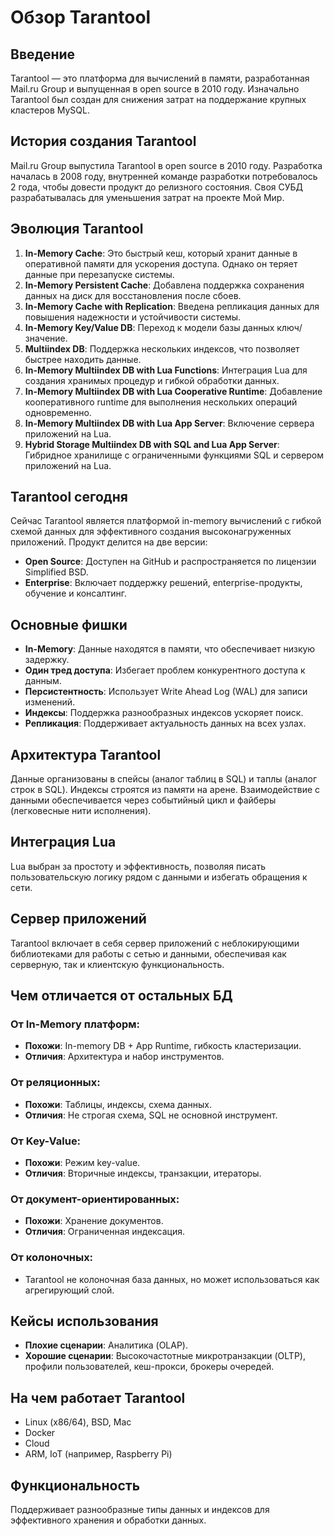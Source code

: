 # Обзор Tarantool

## Введение

Tarantool — это платформа для вычислений в памяти, разработанная Mail.ru Group и выпущенная в open source в 2010 году. Изначально Tarantool был создан для снижения затрат на поддержание крупных кластеров MySQL.

## История создания Tarantool

Mail.ru Group выпустила Tarantool в open source в 2010 году. Разработка началась в 2008 году, внутренней команде разработки потребовалось 2 года, чтобы довести продукт до релизного состояния. Своя СУБД разрабатывалась для уменьшения затрат на проекте Мой Мир.

## Эволюция Tarantool

1. **In-Memory Cache**: Это быстрый кеш, который хранит данные в оперативной памяти для ускорения доступа. Однако он теряет данные при перезапуске системы.
2. **In-Memory Persistent Cache**: Добавлена поддержка сохранения данных на диск для восстановления после сбоев.
3. **In-Memory Cache with Replication**: Введена репликация данных для повышения надежности и устойчивости системы.
4. **In-Memory Key/Value DB**: Переход к модели базы данных ключ/значение.
5. **Multiindex DB**: Поддержка нескольких индексов, что позволяет быстрее находить данные.
6. **In-Memory Multiindex DB with Lua Functions**: Интеграция Lua для создания хранимых процедур и гибкой обработки данных.
7. **In-Memory Multiindex DB with Lua Cooperative Runtime**: Добавление кооперативного runtime для выполнения нескольких операций одновременно.
8. **In-Memory Multiindex DB with Lua App Server**: Включение сервера приложений на Lua.
9. **Hybrid Storage Multiindex DB with SQL and Lua App Server**: Гибридное хранилище с ограниченными функциями SQL и сервером приложений на Lua.

## Tarantool сегодня

Сейчас Tarantool является платформой in-memory вычислений с гибкой схемой данных для эффективного создания высоконагруженных приложений. Продукт делится на две версии:

- **Open Source**: Доступен на GitHub и распространяется по лицензии Simplified BSD.
- **Enterprise**: Включает поддержку решений, enterprise-продукты, обучение и консалтинг.

## Основные фишки

- **In-Memory**: Данные находятся в памяти, что обеспечивает низкую задержку.
- **Один тред доступа**: Избегает проблем конкурентного доступа к данным.
- **Персистентность**: Использует Write Ahead Log (WAL) для записи изменений.
- **Индексы**: Поддержка разнообразных индексов ускоряет поиск.
- **Репликация**: Поддерживает актуальность данных на всех узлах.

## Архитектура Tarantool

Данные организованы в спейсы (аналог таблиц в SQL) и таплы (аналог строк в SQL). Индексы строятся из памяти на арене. Взаимодействие с данными обеспечивается через событийный цикл и файберы (легковесные нити исполнения). 

## Интеграция Lua

Lua выбран за простоту и эффективность, позволяя писать пользовательскую логику рядом с данными и избегать обращения к сети.

## Сервер приложений

Tarantool включает в себя сервер приложений с неблокирующими библиотеками для работы с сетью и данными, обеспечивая как серверную, так и клиентскую функциональность.

## Чем отличается от остальных БД

### От In-Memory платформ:
- **Похожи**: In-memory DB + App Runtime, гибкость кластеризации.
- **Отличия**: Архитектура и набор инструментов.

### От реляционных:
- **Похожи**: Таблицы, индексы, схема данных.
- **Отличия**: Не строгая схема, SQL не основной инструмент.

### От Key-Value:
- **Похожи**: Режим key-value.
- **Отличия**: Вторичные индексы, транзакции, итераторы.

### От документ-ориентированных:
- **Похожи**: Хранение документов.
- **Отличия**: Ограниченная индексация.

### От колоночных:
- Tarantool не колоночная база данных, но может использоваться как агрегирующий слой.

## Кейсы использования

- **Плохие сценарии**: Аналитика (OLAP).
- **Хорошие сценарии**: Высокочастотные микротранзакции (OLTP), профили пользователей, кеш-прокси, брокеры очередей.

## На чем работает Tarantool

- Linux (x86/64), BSD, Mac
- Docker
- Cloud
- ARM, IoT (например, Raspberry Pi)

## Функциональность

Поддерживает разнообразные типы данных и индексов для эффективного хранения и обработки данных.
